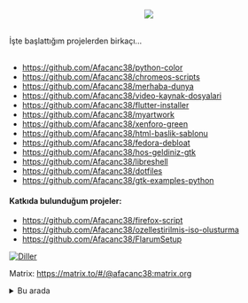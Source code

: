<h6 align="center">
  <img src="https://user-images.githubusercontent.com/66299502/120064858-0a37c380-c077-11eb-80fb-6d04107deacd.png"/><br>
</h6>
İşte başlattığım projelerden birkaçı...<br><br>

* https://github.com/Afacanc38/python-color
* https://github.com/Afacanc38/chromeos-scripts
* https://github.com/Afacanc38/merhaba-dunya
* https://github.com/Afacanc38/video-kaynak-dosyalari
* https://github.com/Afacanc38/flutter-installer
* https://github.com/Afacanc38/myartwork
* https://github.com/Afacanc38/xenforo-green
* https://github.com/Afacanc38/html-baslik-sablonu
* https://github.com/Afacanc38/fedora-debloat
* https://github.com/Afacanc38/hos-geldiniz-gtk
* https://github.com/Afacanc38/libreshell
* https://github.com/Afacanc38/dotfiles
* https://github.com/Afacanc38/gtk-examples-python

#### Katkıda bulunduğum projeler:
* https://github.com/Afacanc38/firefox-script
* https://github.com/Afacanc38/ozellestirilmis-iso-olusturma
* https://github.com/Afacanc38/FlarumSetup

[![Diller](https://github-readme-stats.vercel.app/api/top-langs/?username=Afacanc38&layout=compact&bg_color=0D1117&text_color=FFFFFF&title_color=FFFFFF&border_color=30363d&locale=tr)](https://github.com/Afacanc38/Afacanc38)

Matrix: https://matrix.to/#/@afacanc38:matrix.org
<details>
<summary>Bu arada</summary>
 <img src="https://user-images.githubusercontent.com/66299502/172022049-b7d2cc34-3b0e-4f38-afc4-44bb7b6606c6.png"></img>
</details>
